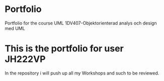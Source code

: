 Portfolio
=========

Portfolio for the course UML 1DV407-Objektorienterad analys och design med UML

<h1>This is the portfolio for user JH222VP</h1>
In the repository i will push up all my Workshops and such to be reviewed.
